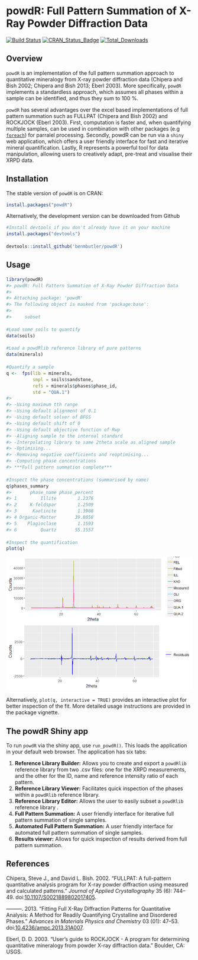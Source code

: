powdR: Full Pattern Summation of X-Ray Powder Diffraction Data
================

<!-- README.md is generated from README.Rmd. Please edit that file -->
[![Build Status](https://travis-ci.org/benmbutler/powdR.svg?branch=master)](https://travis-ci.org/benmbutler/powdR) [![CRAN\_Status\_Badge](http://www.r-pkg.org/badges/version/powdR)](https://CRAN.R-project.org/package=powdR) [![Total\_Downloads](https://cranlogs.r-pkg.org/badges/grand-total/powdR)](https://cran.r-project.org/package=powdR)

Overview
--------

`powdR` is an implementation of the full pattern summation approach to quantitative mineralogy from X-ray powder diffraction data (Chipera and Bish 2002; Chipera and Bish 2013; Eberl 2003). More specifically, `powdR` implements a standardless approach, which assumes all phases within a sample can be identified, and thus they sum to 100 %.

`powdR` has several advantages over the excel based implementations of full pattern summation such as FULLPAT (Chipera and Bish 2002) and ROCKJOCK (Eberl 2003). First, computation is faster and, when quantifying multiple samples, can be used in combination with other packages (e.g [`foreach`](https://cran.r-project.org/web/packages/foreach/index.html)) for parralel processing. Secondly, powdR can be run via a `shiny` web application, which offers a user friendly interface for fast and iterative mineral quantification. Lastly, R represents a powerful tool for data manipulation, allowing users to creatively adapt, pre-treat and visualise their XRPD data.

Installation
------------

The stable version of `powdR` is on CRAN:

``` r
install.packages("powdR")
```

Alternatively, the development version can be downloaded from Github

``` r
#Install devtools if you don't already have it on your machine
install.packages("devtools")

devtools::install_github('benmbutler/powdR')
```

Usage
-----

``` r
library(powdR)
#> powdR: Full Pattern Summation of X-Ray Powder Diffraction Data
#> 
#> Attaching package: 'powdR'
#> The following object is masked from 'package:base':
#> 
#>     subset

#Load some soils to quantify
data(soils)

#Load a powdRlib reference library of pure patterns
data(minerals)

#Quantify a sample
q <-  fps(lib = minerals,
          smpl = soils$sandstone,
          refs = minerals$phases$phase_id,
          std = "QUA.1")
#> 
#> -Using maximum tth range
#> -Using default alignment of 0.1
#> -Using default solver of BFGS
#> -Using default shift of 0
#> -Using default objective function of Rwp
#> -Aligning sample to the internal standard
#> -Interpolating library to same 2theta scale as aligned sample
#> -Optimising...
#> -Removing negative coefficients and reoptimising...
#> -Computing phase concentrations
#> ***Full pattern summation complete***

#Inspect the phase concentrations (summarised by name)
q$phases_summary
#>       phase_name phase_percent
#> 1         Illite        1.2376
#> 2     K-feldspar        1.2509
#> 3      Kaolinite        1.3908
#> 4 Organic-Matter       39.8058
#> 5    Plagioclase        1.1593
#> 6         Quartz       55.1557

#Inspect the quantification
plot(q)
```

![](man/figures/README-example-1.png)

Alternatively, `plot(q, interactive = TRUE)` provides an interactive plot for better inspection of the fit. More detailed usage instructions are provided in the package vignette.

The powdR Shiny app
-------------------

To run `powdR` via the shiny app, use `run_powdR()`. This loads the application in your default web browser. The application has six tabs:

1.  **Reference Library Builder:** Allows you to create and export a `powdRlib` reference library from two .csv files: one for the XRPD measurements, and the other for the ID, name and reference intensity ratio of each pattern.
2.  **Reference Library Viewer:** Facilitates quick inspection of the phases within a `powdRlib` reference library.
3.  **Reference Library Editor:** Allows the user to easily subset a `powdRlib` reference library .
4.  **Full Pattern Summation:** A user friendly interface for iterative full pattern summation of single samples.
5.  **Automated Full Pattern Summation:** A user friendly interface for automated full pattern summation of single samples.
6.  **Results viewer:** Allows for quick inspection of results derived from full pattern summation.

References
----------

Chipera, Steve J., and David L. Bish. 2002. “FULLPAT: A full-pattern quantitative analysis program for X-ray powder diffraction using measured and calculated patterns.” *Journal of Applied Crystallography* 35 (6): 744–49. doi:[10.1107/S0021889802017405](https://doi.org/10.1107/S0021889802017405).

———. 2013. “Fitting Full X-Ray Diffraction Patterns for Quantitative Analysis: A Method for Readily Quantifying Crystalline and Disordered Phases.” *Advances in Materials Physics and Chemistry* 03 (01): 47–53. doi:[10.4236/ampc.2013.31A007](https://doi.org/10.4236/ampc.2013.31A007).

Eberl, D. D. 2003. “User’s guide to ROCKJOCK - A program for determining quantitative mineralogy from powder X-ray diffraction data.” Boulder, CA: USGS.
